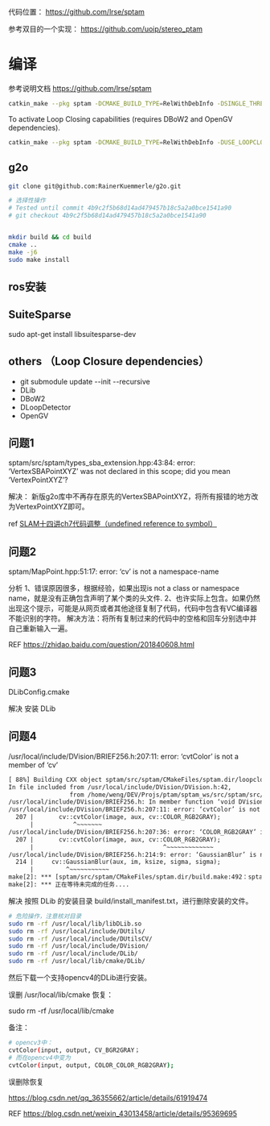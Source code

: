 代码位置：
https://github.com/lrse/sptam

参考双目的一个实现：
https://github.com/uoip/stereo_ptam






# 编译

参考说明文档 https://github.com/lrse/sptam
```bash
catkin_make --pkg sptam -DCMAKE_BUILD_TYPE=RelWithDebInfo -DSINGLE_THREAD=OFF -DSHOW_TRACKED_FRAMES=ON -DSHOW_PROFILING=ON -DPARALLELIZE=ON
```

To activate Loop Closing capabilities (requires DBoW2 and OpenGV dependencies).

```bash
catkin_make --pkg sptam -DCMAKE_BUILD_TYPE=RelWithDebInfo -DUSE_LOOPCLOSURE=ON -DSINGLE_THREAD=OFF -DSHOW_TRACKED_FRAMES=ON -DPARALLELIZE=ON -DSHOW_PROFILING=ON 
```

## g2o
```bash
git clone git@github.com:RainerKuemmerle/g2o.git

# 选择性操作
# Tested until commit 4b9c2f5b68d14ad479457b18c5a2a0bce1541a90
# git checkout 4b9c2f5b68d14ad479457b18c5a2a0bce1541a90


mkdir build && cd build
cmake ..
make -j6
sudo make install
```


## ros安装

## SuiteSparse
sudo apt-get install libsuitesparse-dev

## others （Loop Closure dependencies）

* git submodule update --init --recursive
* DLib
* DBoW2
* DLoopDetector
* OpenGV

## 问题1
sptam/src/sptam/types_sba_extension.hpp:43:84: error: ‘VertexSBAPointXYZ’ was not declared in this scope; did you mean ‘VertexPointXYZ’?

解决：
新版g2o库中不再存在原先的VertexSBAPointXYZ，将所有报错的地方改为VertexPointXYZ即可。

ref
[SLAM十四讲ch7代码调整（undefined reference to symbol）
](https://blog.csdn.net/weixin_43747622/article/details/117907852)


## 问题2

sptam/MapPoint.hpp:51:17: error: ‘cv’ is not a namespace-name

分析
1、错误原因很多，根据经验，如果出现is not a class or namespace name，就是没有正确包含声明了某个类的头文件.
2、也许实际上包含。如果仍然出现这个提示，可能是从网页或者其他途径复制了代码，代码中包含有VC编译器不能识别的字符。
解决方法：将所有复制过来的代码中的空格和回车分别选中并自己重新输入一遍。

REF
https://zhidao.baidu.com/question/201840608.html

## 问题3

DLibConfig.cmake

解决
安装 DLib


## 问题4

/usr/local/include/DVision/BRIEF256.h:207:11: error: ‘cvtColor’ is not a member of ‘cv’

```html
[ 88%] Building CXX object sptam/src/sptam/CMakeFiles/sptam.dir/loopclosing/detectors/FBRISK.cpp.o
In file included from /usr/local/include/DVision/DVision.h:42,
                 from /home/weng/DEV/Projs/ptam/sptam_ws/src/sptam/src/sptam/loopclosing/detectors/FBRISK.cpp:20:
/usr/local/include/DVision/BRIEF256.h: In member function ‘void DVision::BRIEF_t<Bits>::compute(const cv::Mat&, const std::vector<cv::KeyPoint>&, std::vector<std::bitset<Bits> >&, bool) const’:
/usr/local/include/DVision/BRIEF256.h:207:11: error: ‘cvtColor’ is not a member of ‘cv’
  207 |       cv::cvtColor(image, aux, cv::COLOR_RGB2GRAY);
      |           ^~~~~~~~
/usr/local/include/DVision/BRIEF256.h:207:36: error: ‘COLOR_RGB2GRAY’ is not a member of ‘cv’
  207 |       cv::cvtColor(image, aux, cv::COLOR_RGB2GRAY);
      |                                    ^~~~~~~~~~~~~~
/usr/local/include/DVision/BRIEF256.h:214:9: error: ‘GaussianBlur’ is not a member of ‘cv’
  214 |     cv::GaussianBlur(aux, im, ksize, sigma, sigma);
      |         ^~~~~~~~~~~~
make[2]: *** [sptam/src/sptam/CMakeFiles/sptam.dir/build.make:492：sptam/src/sptam/CMakeFiles/sptam.dir/loopclosing/detectors/FBRISK.cpp.o] 错误 1
make[2]: *** 正在等待未完成的任务....

```

解决
按照 DLib 的安装目录 build/install_manifest.txt，进行删除安装的文件。
```bash
# 危险操作，注意核对目录
sudo rm -rf /usr/local/lib/libDLib.so
sudo rm -rf /usr/local/include/DUtils/
sudo rm -rf /usr/local/include/DUtilsCV/
sudo rm -rf /usr/local/include/DVision/
sudo rm -rf /usr/local/include/DLib/
sudo rm -rf /usr/local/lib/cmake/DLib/
```
然后下载一个支持opencv4的DLib进行安装。





误删 /usr/local/lib/cmake 恢复：



sudo rm -rf /usr/local/lib/cmake








备注：
```bash
# opencv3中：
cvtColor(input, output, CV_BGR2GRAY；
# 而在opencv4中变为
cvtColor(input, output, COLOR_COLOR_RGB2GRAY);
```



误删除恢复

https://blog.csdn.net/qq_36355662/article/details/61919474



REF
https://blog.csdn.net/weixin_43013458/article/details/95369695

